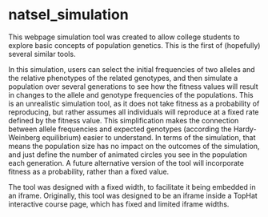 # natsel_simulation
This webpage simulation tool was created to allow college students to explore basic concepts of population genetics. This is the first of (hopefully) several similar tools.

In this simulation, users can select the initial frequencies of two alleles and the relative phenotypes of the related genotypes, and then simulate a population over several generations to see how the fitness values will result in changes to the allele and genotype frequencies of the populations. 
This is an unrealistic simulation tool, as it does not take fitness as a probability of reproducing, but rather assumes all individuals will reproduce at a fixed rate defined by the fitness value. This simplification makes the connection between allele frequencies and expected genotypes (according the Hardy-Weinberg equilibrium) easier to understand. In terms of the simulation, that means the population size has no impact on the outcomes of the simulation, and just define the number of animated circles you see in the population each generation.
A future alternative version of the tool will incorporate fitness as a probability, rather than a fixed value. 

The tool was designed with a fixed width, to facilitate it being embedded in an iframe. Originally, this tool was designed to be an iframe inside a TopHat interactive course page, which has fixed and limited iframe widths. 
